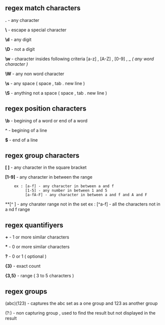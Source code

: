 
## regex match  characters 

**.**  -   any character 

**\\**  - escape a special character

**\d** - any digit

**\D** - not a digit

**\w** - character insides following criteria [a-z] , [A-Z] , [0-9] , _ *( any word character )*

**\W** - any non word character

**\s** - any space ( space , tab . new line )

**\S** - anything not a  space ( space , tab . new line )

## regex position characters

**\b** - begining of a word or end of a word

**^** - begining of a line 

**$**  - end of a line

## regex group characters 

**[ ]** - any character in the square bracket 

**[1-9]** - any character in between the range 
```
    ex : [a-f] - any character in between a and f
         [1-5] - any number in between 1 and 5 
         [a-fA-F] - any character in between a and f and A and F

```
**[^ ] - any charater range not in the set 
    ex : [^a-f] - all the characters not in a nd f range 

## regex quantifiyers 

**+** - 1 or more similar characters 

**\*** - 0 or more similar characters 

**?** - 0 or 1 ( optional )

**{3}** - exact count 

**{3,5}** - range ( 3 to 5 characters )

## regex groups 

(abc)(123) - captures the abc set as a one group and 123 as another group 

(?:) - non capturing group , used to find the result but not displayed in the result 